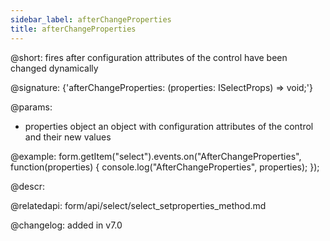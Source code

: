 ```yaml
---
sidebar_label: afterChangeProperties
title: afterChangeProperties
---          
```


@short: fires after configuration attributes of the control have been changed dynamically

@signature: {'afterChangeProperties: (properties: ISelectProps) => void;'}

@params:
- properties     object      an object with configuration attributes of the control and their new values

@example:
form.getItem("select").events.on("AfterChangeProperties", function(properties) {
    console.log("AfterChangeProperties", properties);
});



@descr:

@relatedapi: form/api/select/select_setproperties_method.md

@changelog: added in v7.0

